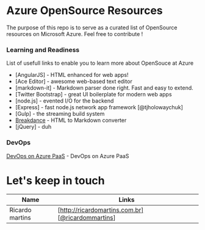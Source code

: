 # Azure OpenSource Resources
The purpose of this repo is to serve as a curated list of OpenSource resources on Microsoft Azure.
Feel free to contribute !

### Learning and Readiness

List of usefull links to enable you to learn more about OpenSouce at Azure

* [AngularJS] - HTML enhanced for web apps!
* [Ace Editor] - awesome web-based text editor
* [markdown-it] - Markdown parser done right. Fast and easy to extend.
* [Twitter Bootstrap] - great UI boilerplate for modern web apps
* [node.js] - evented I/O for the backend
* [Express] - fast node.js network app framework [@tjholowaychuk]
* [Gulp] - the streaming build system
* [Breakdance](http://breakdance.io) - HTML to Markdown converter
* [jQuery] - duh

### DevOps

[DevOps on Azure PaaS](https://openedx.microsoft.com/courses/course-v1:Microsoft+DevOps200.1+2017_T1/about) - DevOps on Azure PaaS



# Let's keep in touch

| Name | Links |
| ------ | ------ |
| Ricardo martins | [http://ricardomartins.com.br] [[@ricardommartins](http://twitter.com/ricardommartins)] |
